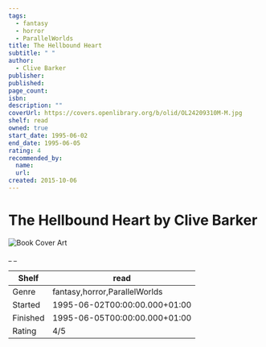 ```yaml
---
tags:
  - fantasy
  - horror
  - ParallelWorlds
title: The Hellbound Heart
subtitle: " "
author:
  - Clive Barker
publisher:
published:
page_count:
isbn:
description: ""
coverUrl: https://covers.openlibrary.org/b/olid/OL24209310M-M.jpg
shelf: read
owned: true
start_date: 1995-06-02
end_date: 1995-06-05
rating: 4
recommended_by:
  name:
  url:
created: 2015-10-06
---
```


# The Hellbound Heart by Clive Barker

![Book Cover Art](https://covers.openlibrary.org/b/olid/OL24209310M-M.jpg)

_ _

| Shelf | read |
| --- | --- |
| Genre | fantasy,horror,ParallelWorlds |
| Started | 1995-06-02T00:00:00.000+01:00 |
| Finished | 1995-06-05T00:00:00.000+01:00 |
| Rating | 4/5 |

